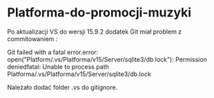 # Platforma-do-promocji-muzyki
Po aktualizacji VS do wersji 15.9.2 dodatek Git miał problem z commitowaniem :

Git failed with a fatal error.error: open("Platform/.vs/Platforma/v15/Server/sqlite3/db.lock"): 
Permission deniedfatal: Unable to process path Platforma/.vs/Platforma/v15/Server/sqlite3/db.lock

Należało dodać folder .vs do gitignore.
